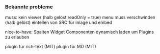 
### Bekannte probleme

muss:
kein viewer (halb gelöst readOnly = true)
menu muss verschwinden (halb gelöst)
eintellen von SRC für image und embed

nice-to-have:
Spalten Widget
Componenten dynamisch laden um Plugins zu erlauben

plugin für rich-text (MIT)
plugin für MD (MIT)